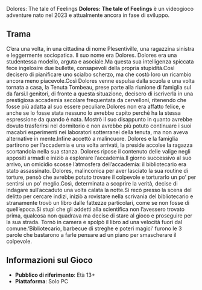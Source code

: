 Dolores: The tale of Feelings
**Dolores: The tale of Feelings** è un videogioco adventure nato nel 2023 e attualmente ancora in fase di sviluppo. 

## Trama
C’era una volta, in una cittadina di nome Plesentiville, una ragazzina sinistra e leggermente sociopatica. 
Il suo nome era Dolores. Dolores era una studentessa modello, arguta e asociale.Ma questa sua intelligenza spiccata fece ingelosire due bullette, consapevoli della propria stupidità.Così decisero di pianificare uno scialbo scherzo, ma che costò loro un ricambio ancora meno piacevole.Così Dolores venne espulsa dalla scuola e una volta tornata a casa, la Tenuta Tombeau, prese parte alla riunione di famiglia sul da farsi.I genitori, di fronte a questa situazione, decisero di iscriverla in una prestigiosa accademia secolare frequentata da cervelloni, ritenendo che fosse più adatta al suo essere peculiare.Dolores non era affatto felice, e anche se lo fosse stata nessuno lo avrebbe capito perché ha la stessa espressione da quando è nata. 
Mostrò il suo disappunto in quanto avrebbe dovuto trasferirsi nel dormitorio e non avrebbe più potuto continuare i suoi macabri esperimenti nei laboratori sotterranei della tenuta, ma non aveva alternative in mente.Infine accettò a malincuore. Dolores e la famiglia partirono per l’accademia e una volta arrivati, la preside accolse la ragazza scortandola nella sua stanza. 
Dolores ripose il contenuto delle valige negli appositi armadi e iniziò a esplorare l’accademia.Il giorno successivo al suo arrivo, un omicidio scosse l’atmosfera dell’accademia: il bibliotecario era stato assassinato. Dolores, malinconica per aver lasciato la sua routine di torture, pensò che avrebbe potuto trovare il colpevole e torturarlo un po’ per sentirsi un po’ meglio.Così, determinata a scoprire la verità, decise di indagare sull’accaduto una volta calata la notte.Si recò presso la scena del delitto per cercare indizi, iniziò a rovistare nella scrivania del bibliotecario e stranamente trovò un libro dalle fattezze particolari, come se non fosse di quell’epoca.Si stupì che gli addetti alla scientifica non l’avessero trovato prima, qualcosa non quadrava ma decise di stare al gioco e proseguire per la sua strada. Tornò in camera e spolpò il libro ad una velocità fuori dal comune.‘Bibliotecario, barbecue di streghe e poteri magici’ furono le 3 parole che bastarono a farle pensare ad un piano per smascherare il colpevole.

## Informazioni sul Gioco

* **Pubblico di riferimento**: Età 13+
* **Piattaforma**: Solo PC
